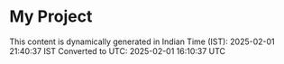 # My Project

This content is dynamically generated in Indian Time (IST): 2025-02-01 21:40:37 IST
Converted to UTC: 2025-02-01 16:10:37 UTC

